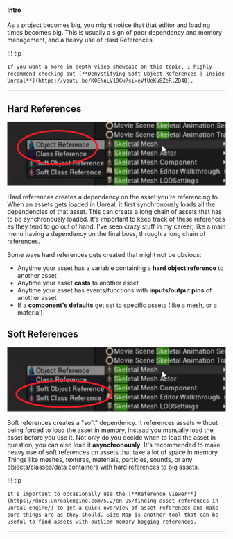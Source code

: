 #### Intro
As a project becomes big, you might notice that that editor and loading times becomes big. This is usually a sign of poor dependency and memory management, and a heavy use of Hard References.

!!! tip

    If you want a more in-depth video showcase on this topic, I highly recommend checking out [**Demystifying Soft Object References | Inside Unreal**](https://youtu.be/K0ENnLV19Cw?si=eVfUeKu8ZeRlZD40).

---

## Hard References

![Network Emulation in Project Settings](assets/screenshots/hardreference.png)

Hard references creates a dependency on the asset you're referencing to. When an assets gets loaded in Unreal, it first synchronously loads all the dependencies of that asset. This can create a long chain of assets that has to be synchronously loaded. It's important to keep track of these references as they tend to go out of hand. I've seen crazy stuff in my career, like a main menu having a dependency on the final boss, through a long chain of references. 

Some ways hard references gets created that might not be obvious:
* Anytime your asset has a variable containing a **hard object reference** to another asset
* Anytime your asset **casts** to another asset
* Anytime your asset has events/functions with **inputs/output pins** of another asset
* If a **component's defaults** get set to specific assets (like a mesh, or a material)

## Soft References

![Network Emulation in Project Settings](assets/screenshots/softreference.png)

Soft references creates a "soft" dependency. It references assets without being forced to load the asset in memory, instead you manually load the asset before you use it. Not only do you decide when to load the asset in question, you can also load it **asynchronously**. It's recommended to make heavy use of soft references on assets that take a lot of space in memory. Things like meshes, textures, materials, particles, sounds, or any objects/classes/data containers with hard references to big assets.


!!! tip

    It's important to occasionally use the [**Reference Viewer**](https://docs.unrealengine.com/5.2/en-US/finding-asset-references-in-unreal-engine/) to get a quick overview of asset references and make sure things are as they should. Size Map is another tool that can be useful to find assets with outlier memory-hogging references.

---
